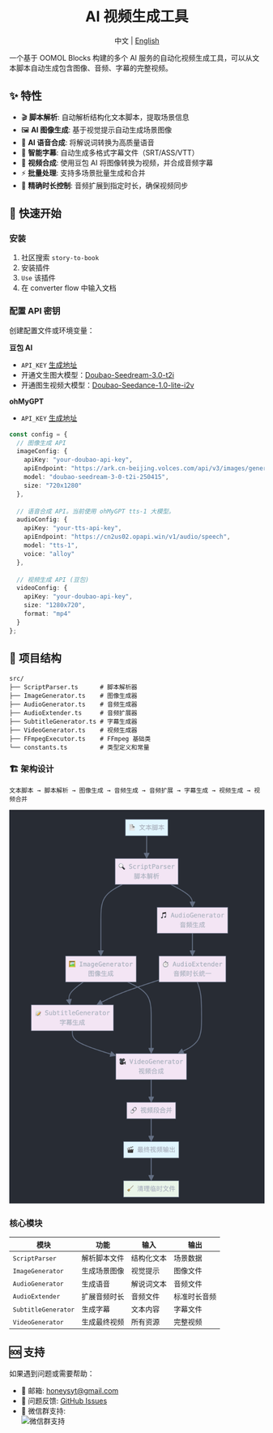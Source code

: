 <div align=center>
  <h1>AI 视频生成工具</h1>
  <p>中文 | <a href="./README-en.md">English</a></p>
</div>

一个基于 OOMOL Blocks 构建的多个 AI 服务的自动化视频生成工具，可以从文本脚本自动生成包含图像、音频、字幕的完整视频。

## ✨ 特性

- 🎬 **脚本解析**: 自动解析结构化文本脚本，提取场景信息
- 🖼️ **AI 图像生成**: 基于视觉提示自动生成场景图像
- 🎵 **AI 语音合成**: 将解说词转换为高质量语音
- 📝 **智能字幕**: 自动生成多格式字幕文件（SRT/ASS/VTT）
- 🎥 **视频合成**: 使用豆包 AI 将图像转换为视频，并合成音频字幕
- ⚡ **批量处理**: 支持多场景批量生成和合并
- 🔧 **精确时长控制**: 音频扩展到指定时长，确保视频同步

## 🚀 快速开始

### 安装

1. 社区搜索 `story-to-book`
2. 安装插件
3. `Use` 该插件
4. 在 converter flow 中输入文档

### 配置 API 密钥

创建配置文件或环境变量：

**豆包 AI**

* `API_KEY` [生成地址](https://console.volcengine.com/ark/region:ark+cn-beijing/apiKey?apikey=%7B%7D)
* 开通文生图大模型：[Doubao-Seedream-3.0-t2i](https://console.volcengine.com/ark/region:ark+cn-beijing/openManagement?LLM=%7B%7D&OpenTokenDrawer=false&tab=ComputerVision)
* 开通图生视频大模型：[Doubao-Seedance-1.0-lite-i2v](https://console.volcengine.com/ark/region:ark+cn-beijing/openManagement?LLM=%7B%7D&OpenTokenDrawer=false&tab=ComputerVision)

**ohMyGPT**

* `API_KEY` [生成地址](https://www.ohmygpt.com/settings)

```typescript
const config = {
  // 图像生成 API
  imageConfig: {
    apiKey: "your-doubao-api-key",
    apiEndpoint: "https://ark.cn-beijing.volces.com/api/v3/images/generations",
    model: "doubao-seedream-3-0-t2i-250415",
    size: "720x1280"
  },
  
  // 语音合成 API。当前使用 ohMyGPT tts-1 大模型。
  audioConfig: {
    apiKey: "your-tts-api-key",
    apiEndpoint: "https://cn2us02.opapi.win/v1/audio/speech",
    model: "tts-1",
    voice: "alloy"
  },
  
  // 视频生成 API (豆包)
  videoConfig: {
    apiKey: "your-doubao-api-key",
    size: "1280x720",
    format: "mp4"
  }
};
```

## 📁 项目结构

```
src/
├── ScriptParser.ts      # 脚本解析器
├── ImageGenerator.ts    # 图像生成器
├── AudioGenerator.ts    # 音频生成器
├── AudioExtender.ts     # 音频扩展器
├── SubtitleGenerator.ts # 字幕生成器
├── VideoGenerator.ts    # 视频生成器
├── FFmpegExecutor.ts    # FFmpeg 基础类
└── constants.ts         # 类型定义和常量
```

### 🏗️ 架构设计

```
文本脚本 → 脚本解析 → 图像生成 → 音频生成 → 音频扩展 → 字幕生成 → 视频生成 → 视频合并
```

![基本逻辑](./image.png)

### 核心模块

| 模块 | 功能 | 输入 | 输出 |
|------|------|------|------|
| `ScriptParser` | 解析脚本文件 | 结构化文本 | 场景数据 |
| `ImageGenerator` | 生成场景图像 | 视觉提示 | 图像文件 |
| `AudioGenerator` | 生成语音 | 解说词文本 | 音频文件 |
| `AudioExtender` | 扩展音频时长 | 音频文件 | 标准时长音频 |
| `SubtitleGenerator` | 生成字幕 | 文本内容 | 字幕文件 |
| `VideoGenerator` | 生成最终视频 | 所有资源 | 完整视频 |

## 🆘 支持

如果遇到问题或需要帮助：

- 📧 邮箱: honeysyt@gmail.com
- 🐛 问题反馈: [GitHub Issues](https://github.com/oomol-blocks/story-to-video/issues)
- 📖 微信群支持:   
![微信群支持](https://oomol.com/img/qrcode@3x.png)

